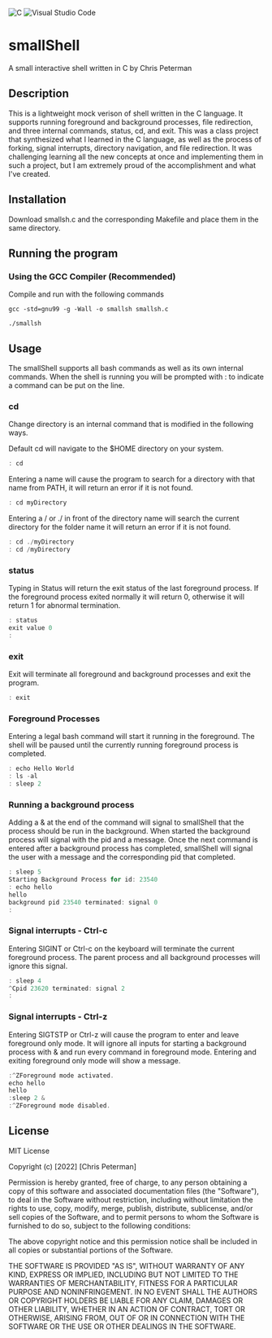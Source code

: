 ![C](https://img.shields.io/badge/c-%2300599C.svg?style=for-the-badge&logo=c&logoColor=white) ![Visual Studio Code](https://img.shields.io/badge/Visual%20Studio%20Code-0078d7.svg?style=for-the-badge&logo=visual-studio-code&logoColor=white)

# smallShell
A small interactive shell written in C by Chris Peterman

## Description
This is a lightweight mock verison of shell written in the C language. It supports running foreground and background processes, file redirection, and three internal commands, status, cd, and exit.
This was a class project that synthesized what I learned in the C language, as well as the process of forking, signal interrupts, directory navigation, and file redirection. It was challenging learning all the new concepts at once and implementing them in such a project, but I am extremely proud of the accomplishment and what I've created.

## Installation
Download smallsh.c and the corresponding Makefile and place them in the same directory.

## Running the program

### Using the GCC Compiler (Recommended)

Compile and run with the following commands
```
gcc -std=gnu99 -g -Wall -o smallsh smallsh.c

./smallsh
```

## Usage
The smallShell supports all bash commands as well as its own internal commands. When the shell is running you will be prompted with : to indicate a command can be put on the line.

### cd
Change directory is an internal command that is modified in the following ways.

Default cd will navigate to the $HOME directory on your system.

```c
: cd

```

Entering a name will cause the program to search for a directory with that name from PATH, it will return an error if it is not found.

```c
: cd myDirectory

```

Entering a / or ./ in front of the directory name will search the current directory for the folder name it will return an error if it is not found.

```c
: cd ./myDirectory
: cd /myDirectory

```

### status
Typing in Status will return the exit status of the last foreground process. If the foreground process exited normally it will return 0, otherwise it will return 1 for abnormal termination.

```c
: status
exit value 0
: 
```

### exit
Exit will terminate all foreground and background processes and exit the program.

```c
: exit

```

### Foreground Processes
Entering a legal bash command will start it running in the foreground. The shell will be paused until the currently running foreground process is completed.

```c
: echo Hello World
: ls -al
: sleep 2

```

### Running a background process
Adding a & at the end of the command will signal to smallShell that the process should be run in the background. When started the background process will signal with the pid and a message. Once the next command is entered after a background process has completed, smallShell will signal the user with a message and the corresponding pid that completed.

```c
: sleep 5
Starting Background Process for id: 23540
: echo hello
hello
background pid 23540 terminated: signal 0
: 

```

### Signal interrupts - Ctrl-c
Entering SIGINT or Ctrl-c on the keyboard will terminate the current foreground process. The parent process and all background processes will ignore this signal.

```c
: sleep 4
^Cpid 23620 terminated: signal 2
: 
```

### Signal interrupts - Ctrl-z
Entering SIGTSTP or Ctrl-z will cause the program to enter and leave foreground only mode. It will ignore all inputs for starting a background process with & and run every command in foreground mode. Entering and exiting foreground only mode will show a message.

```c
:^ZForeground mode activated.
echo hello
hello
:sleep 2 &
:^ZForeground mode disabled.

```

## License

MIT License

Copyright (c) [2022] [Chris Peterman]

Permission is hereby granted, free of charge, to any person obtaining a copy
of this software and associated documentation files (the "Software"), to deal
in the Software without restriction, including without limitation the rights
to use, copy, modify, merge, publish, distribute, sublicense, and/or sell
copies of the Software, and to permit persons to whom the Software is
furnished to do so, subject to the following conditions:

The above copyright notice and this permission notice shall be included in all
copies or substantial portions of the Software.

THE SOFTWARE IS PROVIDED "AS IS", WITHOUT WARRANTY OF ANY KIND, EXPRESS OR
IMPLIED, INCLUDING BUT NOT LIMITED TO THE WARRANTIES OF MERCHANTABILITY,
FITNESS FOR A PARTICULAR PURPOSE AND NONINFRINGEMENT. IN NO EVENT SHALL THE
AUTHORS OR COPYRIGHT HOLDERS BE LIABLE FOR ANY CLAIM, DAMAGES OR OTHER
LIABILITY, WHETHER IN AN ACTION OF CONTRACT, TORT OR OTHERWISE, ARISING FROM,
OUT OF OR IN CONNECTION WITH THE SOFTWARE OR THE USE OR OTHER DEALINGS IN THE
SOFTWARE.